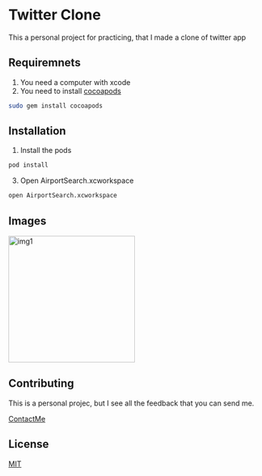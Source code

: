# Twitter Clone
This a personal project for practicing, that I made a clone of twitter app

## Requiremnets

1. You need a computer with xcode 
2. You need to install [cocoapods](https://cocoapods.org)


```bash
sudo gem install cocoapods
```

## Installation

1. Install the pods

```bash
pod install 
```


3. Open AirportSearch.xcworkspace

```bash
open AirportSearch.xcworkspace
```

## Images
<p float="left">
<img src="" alt="img1" width="250" style =/> 
</p>

## Contributing
This is a personal projec, but I see all the feedback that you can send me.

[ContactMe](https://kike-h.github.io/portfolio/)

## License
[MIT](https://choosealicense.com/licenses/mit/)
